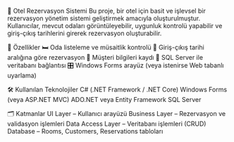 🏨 Otel Rezervasyon Sistemi
Bu proje, bir otel için basit ve işlevsel bir rezervasyon yönetim sistemi geliştirmek amacıyla oluşturulmuştur. Kullanıcılar, mevcut odaları görüntüleyebilir, uygunluk kontrolü yapabilir ve giriş-çıkış tarihlerini girerek rezervasyon oluşturabilir.

🚀 Özellikler
🛏️ Oda listeleme ve müsaitlik kontrolü
📅 Giriş-çıkış tarihi aralığına göre rezervasyon
👤 Müşteri bilgileri kaydı
💾 SQL Server ile veritabanı bağlantısı
🎛️ Windows Forms arayüz (veya istenirse Web tabanlı uyarlama)

🛠️ Kullanılan Teknolojiler
C# (.NET Framework / .NET Core)
Windows Forms (veya ASP.NET MVC)
ADO.NET veya Entity Framework
SQL Server

🗂️ Katmanlar
UI Layer – Kullanıcı arayüzü
Business Layer – Rezervasyon ve validasyon işlemleri
Data Access Layer – Veritabanı işlemleri (CRUD)
Database – Rooms, Customers, Reservations tabloları
